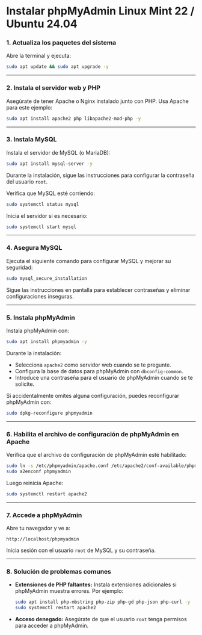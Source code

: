 # Instalar phpMyAdmin Linux Mint 22 / Ubuntu 24.04

### **1. Actualiza los paquetes del sistema**
Abre la terminal y ejecuta:

```bash
sudo apt update && sudo apt upgrade -y
```

---

### **2. Instala el servidor web y PHP**
Asegúrate de tener Apache o Nginx instalado junto con PHP. Usa Apache para este ejemplo:

```bash
sudo apt install apache2 php libapache2-mod-php -y
```

---

### **3. Instala MySQL**
Instala el servidor de MySQL (o MariaDB):

```bash
sudo apt install mysql-server -y
```

Durante la instalación, sigue las instrucciones para configurar la contraseña del usuario `root`.

Verifica que MySQL esté corriendo:

```bash
sudo systemctl status mysql
```

Inicia el servidor si es necesario:

```bash
sudo systemctl start mysql
```

---

### **4. Asegura MySQL**
Ejecuta el siguiente comando para configurar MySQL y mejorar su seguridad:

```bash
sudo mysql_secure_installation
```

Sigue las instrucciones en pantalla para establecer contraseñas y eliminar configuraciones inseguras.

---

### **5. Instala phpMyAdmin**
Instala phpMyAdmin con:

```bash
sudo apt install phpmyadmin -y
```

Durante la instalación:

- Selecciona `apache2` como servidor web cuando se te pregunte.
- Configura la base de datos para phpMyAdmin con `dbconfig-common`.
- Introduce una contraseña para el usuario de phpMyAdmin cuando se te solicite.

Si accidentalmente omites alguna configuración, puedes reconfigurar phpMyAdmin con:

```bash
sudo dpkg-reconfigure phpmyadmin
```

---

### **6. Habilita el archivo de configuración de phpMyAdmin en Apache**
Verifica que el archivo de configuración de phpMyAdmin esté habilitado:

```bash
sudo ln -s /etc/phpmyadmin/apache.conf /etc/apache2/conf-available/phpmyadmin.conf
sudo a2enconf phpmyadmin
```

Luego reinicia Apache:

```bash
sudo systemctl restart apache2
```

---

### **7. Accede a phpMyAdmin**
Abre tu navegador y ve a:

```
http://localhost/phpmyadmin
```

Inicia sesión con el usuario `root` de MySQL y su contraseña.

---

### **8. Solución de problemas comunes**
- **Extensiones de PHP faltantes:** Instala extensiones adicionales si phpMyAdmin muestra errores.
  Por ejemplo:

  ```bash
  sudo apt install php-mbstring php-zip php-gd php-json php-curl -y
  sudo systemctl restart apache2
  ```

- **Acceso denegado:** Asegúrate de que el usuario `root` tenga permisos para acceder a phpMyAdmin.
